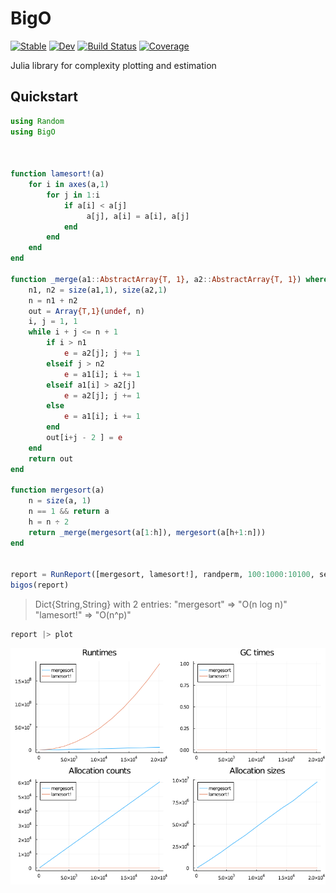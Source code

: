# BigO

[![Stable](https://img.shields.io/badge/docs-stable-blue.svg)](https://endremborza.github.io/BigO.jl/stable)
[![Dev](https://img.shields.io/badge/docs-dev-blue.svg)](https://endremborza.github.io/BigO.jl/dev)
[![Build Status](https://github.com/endremborza/BigO.jl/workflows/CI/badge.svg)](https://github.com/endremborza/BigO.jl/actions)
[![Coverage](https://codecov.io/gh/endremborza/BigO.jl/branch/master/graph/badge.svg)](https://codecov.io/gh/endremborza/BigO.jl)

Julia library for complexity plotting and estimation

## Quickstart

```julia
using Random
using BigO



function lamesort!(a)
    for i in axes(a,1)
        for j in 1:i
            if a[i] < a[j]
                 a[j], a[i] = a[i], a[j]
            end
        end
    end
end

function _merge(a1::AbstractArray{T, 1}, a2::AbstractArray{T, 1}) where {T}
    n1, n2 = size(a1,1), size(a2,1)
    n = n1 + n2
    out = Array{T,1}(undef, n)
    i, j = 1, 1
    while i + j <= n + 1
        if i > n1
            e = a2[j]; j += 1
        elseif j > n2
            e = a1[i]; i += 1
        elseif a1[i] > a2[j]
            e = a2[j]; j += 1
        else
            e = a1[i]; i += 1
        end
        out[i+j - 2 ] = e
    end
    return out
end

function mergesort(a)
    n = size(a, 1)
    n == 1 && return a
    h = n ÷ 2
    return _merge(mergesort(a[1:h]), mergesort(a[h+1:n]))
end


report = RunReport([mergesort, lamesort!], randperm, 100:1000:10100, seconds=0.2; samples=200)
bigos(report)
```

> Dict{String,String} with 2 entries:
>  "mergesort" => "O(n log n)"
>  "lamesort!" => "O(n^p)" 

```julia
report |> plot
```

![plot](docs/src/demo-sort.png)